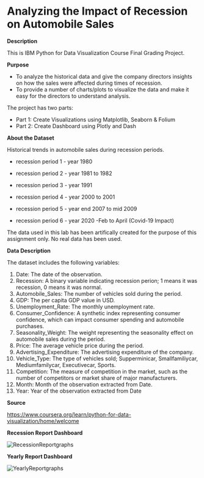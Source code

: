 # Analyzing the Impact of Recession on Automobile Sales

**Description**

This is IBM Python for Data Visualization Course Final Grading Project.

**Purpose**

- To analyze the historical data and give the company directors insights on how the sales were affected during times of recession. 
- To provide a number of charts/plots to visualize the data and make it easy for the directors to understand analysis.

The project has two parts:

- Part 1: Create Visualizations using Matplotlib, Seaborn & Folium
- Part 2: Create Dashboard using Plotly and Dash

**About the Dataset**

Historical trends in automobile sales during recession periods.

- recession period 1 - year 1980

- recession period 2 - year 1981 to 1982

- recession period 3 - year 1991

- recession period 4 - year 2000 to 2001

- recession period 5 - year end 2007 to mid 2009

- recession period 6 - year 2020 -Feb to April (Covid-19 Impact)


The data used in this lab has been artifically created for the purpose of this assignment only. No real data has been used.

**Data Description**

The dataset includes the following variables:

1. Date: The date of the observation.
2. Recession: A binary variable indicating recession perion; 1 means it was recession, 0 means it was normal.
3. Automobile_Sales: The number of vehicles sold during the period.
4. GDP: The per capita GDP value in USD.
5. Unemployment_Rate: The monthly unemployment rate.
6. Consumer_Confidence: A synthetic index representing consumer confidence, which can impact consumer spending and automobile purchases.
7. Seasonality_Weight: The weight representing the seasonality effect on automobile sales during the period.
8. Price: The average vehicle price during the period.
9. Advertising_Expenditure: The advertising expenditure of the company.
10. Vehicle_Type: The type of vehicles sold; Supperminicar, Smallfamiliycar, Mediumfamilycar, Executivecar, Sports.
11. Competition: The measure of competition in the market, such as the number of competitors or market share of major manufacturers.
12. Month: Month of the observation extracted from Date.
13. Year: Year of the observation extracted from Date

**Source**

https://www.coursera.org/learn/python-for-data-visualization/home/welcome

**Recession Report Dashboard**

![RecessionReportgraphs](https://github.com/thantthirimaung/Analyzing-the-Impact-of-Recession-on-Automobile-Sales/assets/125528949/816cd4e2-1482-47b1-8a02-682f752efddd)



**Yearly Report Dashboard**

![YearlyReportgraphs](https://github.com/thantthirimaung/Analyzing-the-Impact-of-Recession-on-Automobile-Sales/assets/125528949/3ecf4c9d-8f29-4a46-b831-23b12da1680d)
